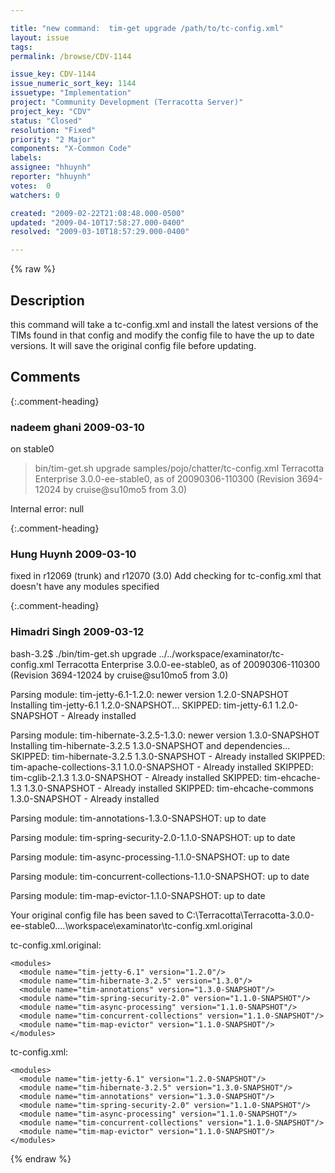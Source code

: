 ```yaml
---

title: "new command:  tim-get upgrade /path/to/tc-config.xml"
layout: issue
tags: 
permalink: /browse/CDV-1144

issue_key: CDV-1144
issue_numeric_sort_key: 1144
issuetype: "Implementation"
project: "Community Development (Terracotta Server)"
project_key: "CDV"
status: "Closed"
resolution: "Fixed"
priority: "2 Major"
components: "X-Common Code"
labels: 
assignee: "hhuynh"
reporter: "hhuynh"
votes:  0
watchers: 0

created: "2009-02-22T21:08:48.000-0500"
updated: "2009-04-10T17:58:27.000-0400"
resolved: "2009-03-10T18:57:29.000-0400"

---
```




{% raw %}



## Description

<div markdown="1" class="description">

this command will take a tc-config.xml and install the latest versions of the TIMs found in that config and modify the config file to have the up to date versions.
It will save the original config file before updating.

</div>

## Comments


{:.comment-heading}
### **nadeem ghani** <span class="date">2009-03-10</span>

<div markdown="1" class="comment">

on stable0

> bin/tim-get.sh upgrade samples/pojo/chatter/tc-config.xml 
Terracotta Enterprise 3.0.0-ee-stable0, as of 20090306-110300 (Revision 3694-12024 by cruise@su10mo5 from 3.0)

Internal error: null

</div>


{:.comment-heading}
### **Hung Huynh** <span class="date">2009-03-10</span>

<div markdown="1" class="comment">

fixed in r12069 (trunk) and r12070 (3.0)
Add checking for tc-config.xml that doesn't have any modules specified

</div>


{:.comment-heading}
### **Himadri Singh** <span class="date">2009-03-12</span>

<div markdown="1" class="comment">

bash-3.2$ ./bin/tim-get.sh upgrade ../../workspace/examinator/tc-config.xml
Terracotta Enterprise 3.0.0-ee-stable0, as of 20090306-110300 (Revision 3694-12024 by cruise@su10mo5 from 3.0)

Parsing module: tim-jetty-6.1-1.2.0: newer version 1.2.0-SNAPSHOT
Installing tim-jetty-6.1 1.2.0-SNAPSHOT...
   SKIPPED: tim-jetty-6.1 1.2.0-SNAPSHOT - Already installed

Parsing module: tim-hibernate-3.2.5-1.3.0: newer version 1.3.0-SNAPSHOT
Installing tim-hibernate-3.2.5 1.3.0-SNAPSHOT and dependencies...
   SKIPPED: tim-hibernate-3.2.5 1.3.0-SNAPSHOT - Already installed
   SKIPPED: tim-apache-collections-3.1 1.0.0-SNAPSHOT - Already installed
   SKIPPED: tim-cglib-2.1.3 1.3.0-SNAPSHOT - Already installed
   SKIPPED: tim-ehcache-1.3 1.3.0-SNAPSHOT - Already installed
   SKIPPED: tim-ehcache-commons 1.3.0-SNAPSHOT - Already installed

Parsing module: tim-annotations-1.3.0-SNAPSHOT: up to date

Parsing module: tim-spring-security-2.0-1.1.0-SNAPSHOT: up to date

Parsing module: tim-async-processing-1.1.0-SNAPSHOT: up to date

Parsing module: tim-concurrent-collections-1.1.0-SNAPSHOT: up to date

Parsing module: tim-map-evictor-1.1.0-SNAPSHOT: up to date

Your original config file has been saved to C:\Terracotta\Terracotta-3.0.0-ee-stable0\..\..\workspace\examinator\tc-config.xml.original

tc-config.xml.original:

    <modules>
      <module name="tim-jetty-6.1" version="1.2.0"/>
      <module name="tim-hibernate-3.2.5" version="1.3.0"/>
      <module name="tim-annotations" version="1.3.0-SNAPSHOT"/>
      <module name="tim-spring-security-2.0" version="1.1.0-SNAPSHOT"/>
      <module name="tim-async-processing" version="1.1.0-SNAPSHOT"/>
      <module name="tim-concurrent-collections" version="1.1.0-SNAPSHOT"/>
      <module name="tim-map-evictor" version="1.1.0-SNAPSHOT"/>
    </modules>


tc-config.xml:

    <modules>
      <module name="tim-jetty-6.1" version="1.2.0-SNAPSHOT"/>
      <module name="tim-hibernate-3.2.5" version="1.3.0-SNAPSHOT"/>
      <module name="tim-annotations" version="1.3.0-SNAPSHOT"/>
      <module name="tim-spring-security-2.0" version="1.1.0-SNAPSHOT"/>
      <module name="tim-async-processing" version="1.1.0-SNAPSHOT"/>
      <module name="tim-concurrent-collections" version="1.1.0-SNAPSHOT"/>
      <module name="tim-map-evictor" version="1.1.0-SNAPSHOT"/>
    </modules>


</div>



{% endraw %}
